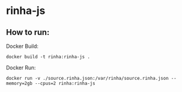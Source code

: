 # rinha-js


## How to run:
Docker Build:
```
docker build -t rinha:rinha-js .
```
Docker Run:
```
docker run -v ./source.rinha.json:/var/rinha/source.rinha.json --memory=2gb --cpus=2 rinha:rinha-js